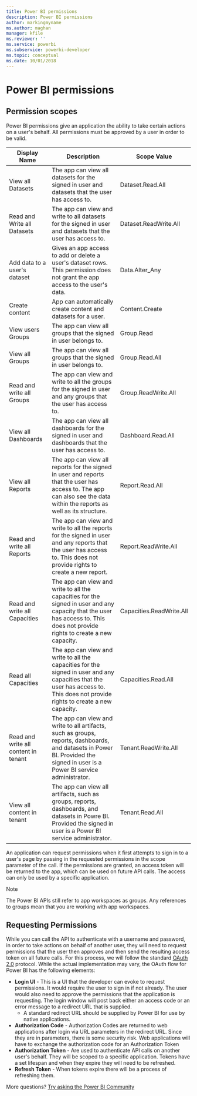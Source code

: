 ```yaml
---
title: Power BI permissions
description: Power BI permissions
author: markingmyname
ms.author: maghan
manager: kfile
ms.reviewer: ''
ms.service: powerbi
ms.subservice: powerbi-developer
ms.topic: conceptual
ms.date: 10/01/2018
---
```


# Power BI permissions

## Permission scopes

Power BI permissions give an application the ability to take certain actions on a user's behalf. All permissions must be approved by a user in order to be valid.

| Display Name | Description | Scope Value |
| --- | --- | --- |
| View all Datasets |The app can view all datasets for the signed in user and datasets that the user has access to. |Dataset.Read.All |
| Read and Write all Datasets |The app can view and write to all datasets for the signed in user and datasets that the user has access to. |Dataset.ReadWrite.All |
| Add data to a user's dataset |Gives an app access to add or delete a user's dataset rows. This permission does not grant the app access to the user's data. |Data.Alter_Any |
| Create content |App can automatically create content and datasets for a user. |Content.Create |
| View users Groups |The app can view all groups that the signed in user belongs to. |Group.Read |
| View all Groups |The app can view all groups that the signed in user belongs to. |Group.Read.All |
| Read and write all Groups |The app can view and write to all the groups for the signed in user and any groups that the user has access to. |Group.ReadWrite.All |
| View all Dashboards |The app can view all dashboards for the signed in user and dashboards that the user has access to. |Dashboard.Read.All |
| View all Reports |The app can view all reports for the signed in user and reports that the user has access to. The app can also see the data within the reports as well as its structure. |Report.Read.All |
| Read and write all Reports |The app can view and write to all the reports for the signed in user and any reports that the user has access to. This does not provide rights to create a new report. |Report.ReadWrite.All |
| Read and write all Capacities |The app can view and write to all the capacities for the signed in user and any capacity that the user has access to. This does not provide rights to create a new capacity. |Capacities.ReadWrite.All |
| Read all Capacities |The app can view and write to all the capacities for the signed in user and any capacities that the user has access to. This does not provide rights to create a new capacity. |Capacities.Read.All |
| Read and write all content in tenant |The app can view and write to all artifacts, such as groups, reports, dashboards, and datasets in Power BI. Provided the signed in user is a Power BI service administrator. |Tenant.ReadWrite.All |
| View all content in tenant |The app can view all artifacts, such as groups, reports, dashboards, and datasets in Powre BI. Provided the signed in user is a Power BI service administrator. |Tenant.Read.All |

An application can request permissions when it first attempts to sign in to a user's page by passing in the requested permissions in the scope parameter of the call. If the permissions are granted, an access token will be returned to the app, which can be used on future API calls. The access can only be used by a specific application.

> [!NOTE]
> The Power BI APIs still refer to app workspaces as groups. Any references to groups mean that you are working with app workspaces.

## Requesting Permissions

While you can call the API to authenticate with a username and password, in order to take actions on behalf of another user, they will need to request permissions that the user then approves and then send the resulting access token on all future calls. For this process, we will follow the standard [OAuth 2.0](http://oauth.net/2/) protocol. While the actual implementation may vary, the OAuth flow for Power BI has the following elements:

* **Login UI** - This is a UI that the developer can evoke to request permissions. It would require the user to sign in if not already. The user would also need to approve the permissions that the application is requesting. The login window will post back either an access code or an error message to a redirect URL that is supplied.
  * A standard redirect URL should be supplied by Power BI for use by native applications.
* **Authorization Code** - Authorization Codes are returned to web applications after login via URL parameters in the redirect URL. Since they are in parameters, there is some security risk. Web applications will have to exchange the authorization code for an Authorization Token
* **Authorization Token** - Are used to authenticate API calls on another user's behalf. They will be scoped to a specific application. Tokens have a set lifespan and when they expire they will need to be refreshed.
* **Refresh Token** - When tokens expire there will be a process of refreshing them.

More questions? [Try asking the Power BI Community](http://community.powerbi.com/)